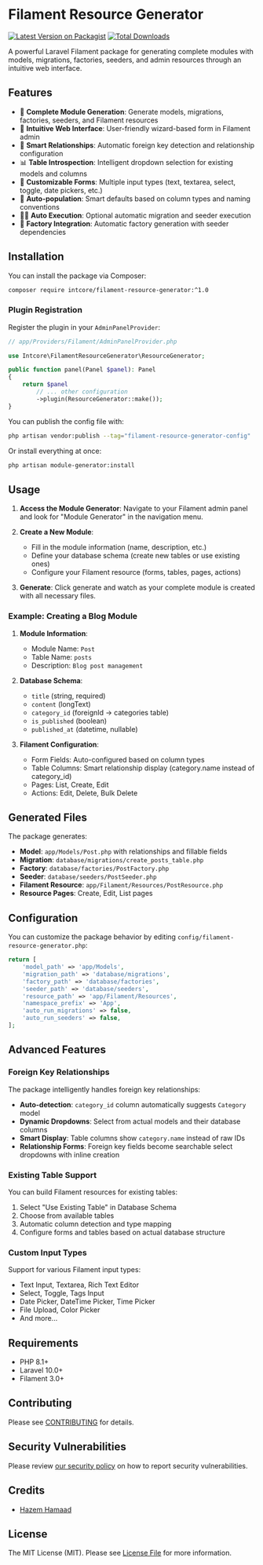 # Filament Resource Generator

[![Latest Version on Packagist](https://img.shields.io/packagist/v/intcore/filament-resource-generator.svg?style=flat-square)](https://packagist.org/packages/intcore/filament-resource-generator)
[![Total Downloads](https://img.shields.io/packagist/dt/intcore/filament-resource-generator.svg?style=flat-square)](https://packagist.org/packages/intcore/filament-resource-generator)

A powerful Laravel Filament package for generating complete modules with models, migrations, factories, seeders, and admin resources through an intuitive web interface.

## Features

-   🚀 **Complete Module Generation**: Generate models, migrations, factories, seeders, and Filament resources
-   🎯 **Intuitive Web Interface**: User-friendly wizard-based form in Filament admin
-   🔗 **Smart Relationships**: Automatic foreign key detection and relationship configuration
-   📊 **Table Introspection**: Intelligent dropdown selection for existing models and columns
-   🎨 **Customizable Forms**: Multiple input types (text, textarea, select, toggle, date pickers, etc.)
-   📝 **Auto-population**: Smart defaults based on column types and naming conventions
-   🏃‍♂️ **Auto Execution**: Optional automatic migration and seeder execution
-   🧪 **Factory Integration**: Automatic factory generation with seeder dependencies

## Installation

You can install the package via Composer:

```bash
composer require intcore/filament-resource-generator:^1.0
```

### Plugin Registration

Register the plugin in your `AdminPanelProvider`:

```php
// app/Providers/Filament/AdminPanelProvider.php

use Intcore\FilamentResourceGenerator\ResourceGenerator;

public function panel(Panel $panel): Panel
{
    return $panel
        // ... other configuration
        ->plugin(ResourceGenerator::make());
}
```

You can publish the config file with:

```bash
php artisan vendor:publish --tag="filament-resource-generator-config"
```

Or install everything at once:

```bash
php artisan module-generator:install
```

## Usage

1. **Access the Module Generator**: Navigate to your Filament admin panel and look for "Module Generator" in the navigation menu.

2. **Create a New Module**:

    - Fill in the module information (name, description, etc.)
    - Define your database schema (create new tables or use existing ones)
    - Configure your Filament resource (forms, tables, pages, actions)

3. **Generate**: Click generate and watch as your complete module is created with all necessary files.

### Example: Creating a Blog Module

1. **Module Information**:

    - Module Name: `Post`
    - Table Name: `posts`
    - Description: `Blog post management`

2. **Database Schema**:

    - `title` (string, required)
    - `content` (longText)
    - `category_id` (foreignId → categories table)
    - `is_published` (boolean)
    - `published_at` (datetime, nullable)

3. **Filament Configuration**:
    - Form Fields: Auto-configured based on column types
    - Table Columns: Smart relationship display (category.name instead of category_id)
    - Pages: List, Create, Edit
    - Actions: Edit, Delete, Bulk Delete

## Generated Files

The package generates:

-   **Model**: `app/Models/Post.php` with relationships and fillable fields
-   **Migration**: `database/migrations/create_posts_table.php`
-   **Factory**: `database/factories/PostFactory.php`
-   **Seeder**: `database/seeders/PostSeeder.php`
-   **Filament Resource**: `app/Filament/Resources/PostResource.php`
-   **Resource Pages**: Create, Edit, List pages

## Configuration

You can customize the package behavior by editing `config/filament-resource-generator.php`:

```php
return [
    'model_path' => 'app/Models',
    'migration_path' => 'database/migrations',
    'factory_path' => 'database/factories',
    'seeder_path' => 'database/seeders',
    'resource_path' => 'app/Filament/Resources',
    'namespace_prefix' => 'App',
    'auto_run_migrations' => false,
    'auto_run_seeders' => false,
];
```

## Advanced Features

### Foreign Key Relationships

The package intelligently handles foreign key relationships:

-   **Auto-detection**: `category_id` column automatically suggests `Category` model
-   **Dynamic Dropdowns**: Select from actual models and their database columns
-   **Smart Display**: Table columns show `category.name` instead of raw IDs
-   **Relationship Forms**: Foreign key fields become searchable select dropdowns with inline creation

### Existing Table Support

You can build Filament resources for existing tables:

1. Select "Use Existing Table" in Database Schema
2. Choose from available tables
3. Automatic column detection and type mapping
4. Configure forms and tables based on actual database structure

### Custom Input Types

Support for various Filament input types:

-   Text Input, Textarea, Rich Text Editor
-   Select, Toggle, Tags Input
-   Date Picker, DateTime Picker, Time Picker
-   File Upload, Color Picker
-   And more...

## Requirements

-   PHP 8.1+
-   Laravel 10.0+
-   Filament 3.0+

## Contributing

Please see [CONTRIBUTING](CONTRIBUTING.md) for details.

## Security Vulnerabilities

Please review [our security policy](../../security/policy) on how to report security vulnerabilities.

## Credits

-   [Hazem Hamaad](http://github.com/hazem-hammad)

## License

The MIT License (MIT). Please see [License File](LICENSE.md) for more information.
